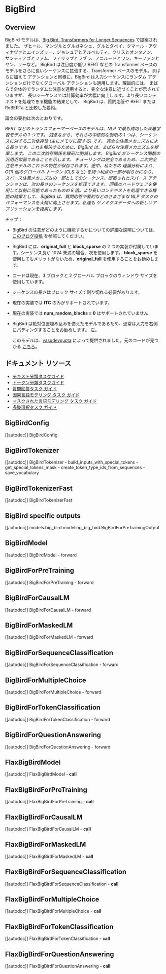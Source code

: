 <!--Copyright 2021 The HuggingFace Team. All rights reserved.

Licensed under the Apache License, Version 2.0 (the "License"); you may not use this file except in compliance with
the License. You may obtain a copy of the License at

http://www.apache.org/licenses/LICENSE-2.0

Unless required by applicable law or agreed to in writing, software distributed under the License is distributed on
an "AS IS" BASIS, WITHOUT WARRANTIES OR CONDITIONS OF ANY KIND, either express or implied. See the License for the
specific language governing permissions and limitations under the License.

⚠️ Note that this file is in Markdown but contain specific syntax for our doc-builder (similar to MDX) that may not be
rendered properly in your Markdown viewer.

-->

# BigBird

## Overview

BigBird モデルは、[Big Bird: Transformers for Longer Sequences](https://arxiv.org/abs/2007.14062) で提案されました。
ザヒール、マンジルとグルガネシュ、グルとダベイ、クマール・アヴィナヴァとエインズリー、ジョシュアとアルベルティ、クリスとオンタノン、
サンティアゴとファム、フィリップとラブラ、アニルードとワン、キーファンとヤン、リーなど。 BigBird は注目度が低い
BERT などの Transformer ベースのモデルをさらに長いシーケンスに拡張する、Transformer ベースのモデル。まばらに加えて
アテンションと同様に、BigBird は入力シーケンスにランダム アテンションだけでなくグローバル アテンションも適用します。理論的には、
まばらで全体的でランダムな注意を適用すると、完全な注意に近づくことが示されていますが、
長いシーケンスでは計算効率が大幅に向上します。より長いコンテキストを処理できる機能の結果として、
BigBird は、質問応答や
BERT または RoBERTa と比較した要約。

論文の要約は次のとおりです。

*BERT などのトランスフォーマーベースのモデルは、NLP で最も成功した深層学習モデルの 1 つです。
残念ながら、それらの中核的な制限の 1 つは、シーケンスに対する二次依存性 (主にメモリに関する) です。
完全な注意メカニズムによる長さです。これを解決するために、BigBird は、まばらな注意メカニズムを提案します。
この二次依存関係を線形に削減します。 BigBird がシーケンス関数の汎用近似器であることを示します。
チューリングは完全であるため、二次完全注意モデルのこれらの特性が保存されます。途中、私たちの
理論分析により、O(1) 個のグローバル トークン (CLS など) を持つ利点の一部が明らかになり、
スパース注意メカニズムの一部としてのシーケンス。提案されたスパース アテンションは、次の長さのシーケンスを処理できます。
同様のハードウェアを使用して以前に可能であったものの 8 倍。より長いコンテキストを処理できる機能の結果として、
BigBird は、質問応答や要約などのさまざまな NLP タスクのパフォーマンスを大幅に向上させます。私達も
ゲノミクスデータへの新しいアプリケーションを提案します。*

チップ：

- BigBird の注意がどのように機能するかについての詳細な説明については、[このブログ投稿](https://huggingface.co/blog/big-bird) を参照してください。
- BigBird には、**original_full** と **block_sparse** の 2 つの実装が付属しています。シーケンス長が 1024 未満の場合、次を使用します。
  **block_sparse** を使用してもメリットがないため、**original_full** を使用することをお勧めします。
- コードは現在、3 ブロックと 2 グローバル ブロックのウィンドウ サイズを使用しています。
- シーケンスの長さはブロック サイズで割り切れる必要があります。
- 現在の実装では **ITC** のみがサポートされています。
- 現在の実装では **num_random_blocks = 0** はサポートされていません
- BigBird は絶対位置埋め込みを備えたモデルであるため、通常は入力を右側にパディングすることをお勧めします。
  左。

  このモデルは、[vasudevgupta](https://huggingface.co/vasudevgupta) によって提供されました。元のコードが見つかる
[こちら](https://github.com/google-research/bigbird)。

## ドキュメント リソース

- [テキスト分類タスクガイド](../tasks/sequence_classification)
- [トークン分類タスクガイド](../tasks/token_classification)
- [質問回答タスク ガイド](../tasks/question_answering)
- [因果言語モデリング タスク ガイド](../tasks/language_modeling)
- [マスクされた言語モデリング タスク ガイド](../tasks/masked_lang_modeling)
- [多肢選択タスク ガイド](../tasks/multiple_choice)

## BigBirdConfig

[[autodoc]] BigBirdConfig

## BigBirdTokenizer

[[autodoc]] BigBirdTokenizer
    - build_inputs_with_special_tokens
    - get_special_tokens_mask
    - create_token_type_ids_from_sequences
    - save_vocabulary

## BigBirdTokenizerFast

[[autodoc]] BigBirdTokenizerFast

## BigBird specific outputs

[[autodoc]] models.big_bird.modeling_big_bird.BigBirdForPreTrainingOutput

<frameworkcontent>
<pt>

## BigBirdModel

[[autodoc]] BigBirdModel
    - forward

## BigBirdForPreTraining

[[autodoc]] BigBirdForPreTraining
    - forward

## BigBirdForCausalLM

[[autodoc]] BigBirdForCausalLM
    - forward

## BigBirdForMaskedLM

[[autodoc]] BigBirdForMaskedLM
    - forward

## BigBirdForSequenceClassification

[[autodoc]] BigBirdForSequenceClassification
    - forward

## BigBirdForMultipleChoice

[[autodoc]] BigBirdForMultipleChoice
    - forward

## BigBirdForTokenClassification

[[autodoc]] BigBirdForTokenClassification
    - forward

## BigBirdForQuestionAnswering

[[autodoc]] BigBirdForQuestionAnswering
    - forward

</pt>
<jax>

## FlaxBigBirdModel

[[autodoc]] FlaxBigBirdModel
    - __call__

## FlaxBigBirdForPreTraining

[[autodoc]] FlaxBigBirdForPreTraining
    - __call__

## FlaxBigBirdForCausalLM

[[autodoc]] FlaxBigBirdForCausalLM
    - __call__

## FlaxBigBirdForMaskedLM

[[autodoc]] FlaxBigBirdForMaskedLM
    - __call__

## FlaxBigBirdForSequenceClassification

[[autodoc]] FlaxBigBirdForSequenceClassification
    - __call__

## FlaxBigBirdForMultipleChoice

[[autodoc]] FlaxBigBirdForMultipleChoice
    - __call__

## FlaxBigBirdForTokenClassification

[[autodoc]] FlaxBigBirdForTokenClassification
    - __call__

## FlaxBigBirdForQuestionAnswering

[[autodoc]] FlaxBigBirdForQuestionAnswering
    - __call__

</jax>
</frameworkcontent>

